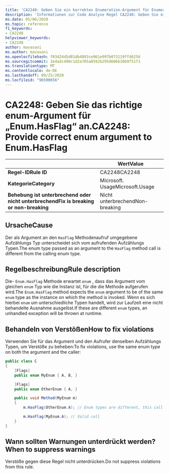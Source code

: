 ```yaml
---
title: 'CA2248: Geben Sie ein korrektes Enumeration-Argument für Enumeration. hasflag an (Code Analyse).'
description: 'Informationen zur Code Analyse Regel CA2248: Geben Sie ein korrektes Enumeration-Argument für Enumeration. hasflag an.'
ms.date: 05/06/2020
ms.topic: reference
f1_keywords:
- CA2248
helpviewer_keywords:
- CA2248
author: mavasani
ms.author: mavasani
ms.openlocfilehash: f03d24d5d81db4093ce961e997b073119ffd6256
ms.sourcegitcommit: 2e4adc490c1d2a705a0592b295d606b10b9f51f1
ms.translationtype: MT
ms.contentlocale: de-DE
ms.lasthandoff: 09/25/2020
ms.locfileid: "96590656"
---
```

# <a name="ca2248-provide-correct-enum-argument-to-enumhasflag"></a><span data-ttu-id="8d95b-103">CA2248: Geben Sie das richtige enum-Argument für „Enum.HasFlag“ an.</span><span class="sxs-lookup"><span data-stu-id="8d95b-103">CA2248: Provide correct enum argument to Enum.HasFlag</span></span>

| | <span data-ttu-id="8d95b-104">Wert</span><span class="sxs-lookup"><span data-stu-id="8d95b-104">Value</span></span> |
|-|-|
| <span data-ttu-id="8d95b-105">**Regel-ID**</span><span class="sxs-lookup"><span data-stu-id="8d95b-105">**Rule ID**</span></span> |<span data-ttu-id="8d95b-106">CA2248</span><span class="sxs-lookup"><span data-stu-id="8d95b-106">CA2248</span></span>|
| <span data-ttu-id="8d95b-107">**Kategorie**</span><span class="sxs-lookup"><span data-stu-id="8d95b-107">**Category**</span></span> |<span data-ttu-id="8d95b-108">Microsoft. Usage</span><span class="sxs-lookup"><span data-stu-id="8d95b-108">Microsoft.Usage</span></span>|
| <span data-ttu-id="8d95b-109">**Behebung ist unterbrechend oder nicht unterbrechend**</span><span class="sxs-lookup"><span data-stu-id="8d95b-109">**Fix is breaking or non-breaking**</span></span> |<span data-ttu-id="8d95b-110">Nicht unterbrechend</span><span class="sxs-lookup"><span data-stu-id="8d95b-110">Non-breaking</span></span>|

## <a name="cause"></a><span data-ttu-id="8d95b-111">Ursache</span><span class="sxs-lookup"><span data-stu-id="8d95b-111">Cause</span></span>

<span data-ttu-id="8d95b-112">Der als Argument an den `HasFlag` Methodenaufruf umgegebene Aufzählungs Typ unterscheidet sich vom aufrufenden Aufzählungs Typen.</span><span class="sxs-lookup"><span data-stu-id="8d95b-112">The enum type passed as an argument to the `HasFlag` method call is different from the calling enum type.</span></span>

## <a name="rule-description"></a><span data-ttu-id="8d95b-113">Regelbeschreibung</span><span class="sxs-lookup"><span data-stu-id="8d95b-113">Rule description</span></span>

<span data-ttu-id="8d95b-114">Die- `Enum.HasFlag` Methode erwartet `enum` , dass das Argument vom gleichen `enum` Typ wie die Instanz ist, für die die Methode aufgerufen wird.</span><span class="sxs-lookup"><span data-stu-id="8d95b-114">The `Enum.HasFlag` method expects the `enum` argument to be of the same `enum` type as the instance on which the method is invoked.</span></span> <span data-ttu-id="8d95b-115">Wenn es sich hierbei `enum` um unterschiedliche Typen handelt, wird zur Laufzeit eine nicht behandelte Ausnahme ausgelöst.</span><span class="sxs-lookup"><span data-stu-id="8d95b-115">If these are different `enum` types, an unhandled exception will be thrown at runtime.</span></span>

## <a name="how-to-fix-violations"></a><span data-ttu-id="8d95b-116">Behandeln von Verstößen</span><span class="sxs-lookup"><span data-stu-id="8d95b-116">How to fix violations</span></span>

<span data-ttu-id="8d95b-117">Verwenden Sie für das Argument und den Aufrufer denselben Aufzählungs Typen, um Verstöße zu beheben:</span><span class="sxs-lookup"><span data-stu-id="8d95b-117">To fix violations, use the same enum type on both the argument and the caller:</span></span>

```csharp
public class C
{
    [Flags]
    public enum MyEnum { A, B, }

    [Flags]
    public enum OtherEnum { A, }

    public void Method(MyEnum m)
    {
        m.HasFlag(OtherEnum.A); // Enum types are different, this call will cause an `ArgumentException` to be thrown at runtime

        m.HasFlag(MyEnum.A); // Valid call
    }
}
```

## <a name="when-to-suppress-warnings"></a><span data-ttu-id="8d95b-118">Wann sollten Warnungen unterdrückt werden?</span><span class="sxs-lookup"><span data-stu-id="8d95b-118">When to suppress warnings</span></span>

<span data-ttu-id="8d95b-119">Verstöße gegen diese Regel nicht unterdrücken.</span><span class="sxs-lookup"><span data-stu-id="8d95b-119">Do not suppress violations from this rule.</span></span>

